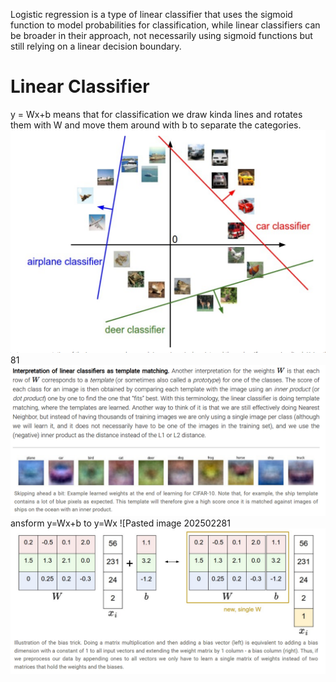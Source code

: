 Logistic regression is a type of linear classifier that uses the sigmoid function to model probabilities for classification, while linear classifiers can be broader in their approach, not necessarily using sigmoid functions but still relying on a linear decision boundary.
# Linear Classifier
y = Wx+b means that for classification we draw kinda lines and rotates them with W and move them around with b to separate the categories.
![Pasted image 20250228203831.png](attachments/Pasted%20image%2020250228203831.png)81![Pasted image 20250228165100.png](attachments/Pasted%20image%2020250228165100.png)ansform y=Wx+b to y=Wx ![Pasted image 202502281![Pasted image 20250228165215.png](attachments/Pasted%20image%2020250228165215.png)